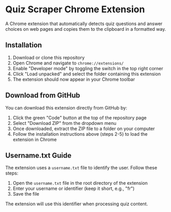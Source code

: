 # Quiz Scraper Chrome Extension

A Chrome extension that automatically detects quiz questions and answer choices on web pages and copies them to the clipboard in a formatted way.

## Installation

1. Download or clone this repository
2. Open Chrome and navigate to `chrome://extensions/`
3. Enable "Developer mode" by toggling the switch in the top right corner
4. Click "Load unpacked" and select the folder containing this extension
5. The extension should now appear in your Chrome toolbar

## Download from GitHub

You can download this extension directly from GitHub by:

1. Click the green "Code" button at the top of the repository page
2. Select "Download ZIP" from the dropdown menu
3. Once downloaded, extract the ZIP file to a folder on your computer
4. Follow the installation instructions above (steps 2-5) to load the extension in Chrome

## Username.txt Guide

The extension uses a `username.txt` file to identify the user. Follow these steps:

1. Open the `username.txt` file in the root directory of the extension
2. Enter your username or identifier (keep it short, e.g., "fr")
3. Save the file

The extension will use this identifier when processing quiz content. 